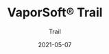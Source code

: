 ---
title: "VaporSoft® Trail"
image_primary: "img/Arktura-VaporSoft-Trail-Derwood-MD_WEB_1.jpg"
image_secondary: "img/Arktura-VaporSoft-Trail-Ceiling-Feature-Image-v1-1600x1600.png"
description: "Trail%u2019s%20torsion%20spring%20panels%20feature%20a%20linear%20design%20of%20multi-sized%20circles%2C%20creating%20a%20flowing%20effect%20designed%20to%20evoke%20emotion.%20Each%20line%20of%20larger%20circles%20tapers%20off%20with%20smaller%20circles%20to%20create%20a%20trail%20you%u2019ll%20want%20to%20follow%20%u2014%20but%20won%u2019t%20hear%2C%20thanks%20to%20its%20Soft%20Sound%20material.%20And%20if%20you%20really%20want%20to%20blaze%20a%20trail%2C%20add%20our%20optional%20backlighting.%A0"
designer: "Arktura"
tags: 
  - "Acoustic"
  - "Ceiling Panels"
  - "Wall Panels"
  - "Lighting"
subtitle: "Trail"
href: "https://arktura.com/product/vapor-soft-trail/"
category: "Acoustic"
manufacturer: "Arktura"
slug: "/manufacturers/arktura/acoustic/arktura-vapor-soft-trail"
date: "2021-05-07"
---